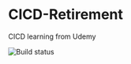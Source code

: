 # CICD-Retirement
CICD learning from Udemy

![Build status](https://build.appcenter.ms/v0.1/apps/a7ca646c-c53a-4e29-86f7-3d1476e7ae10/branches/dev/badge)
